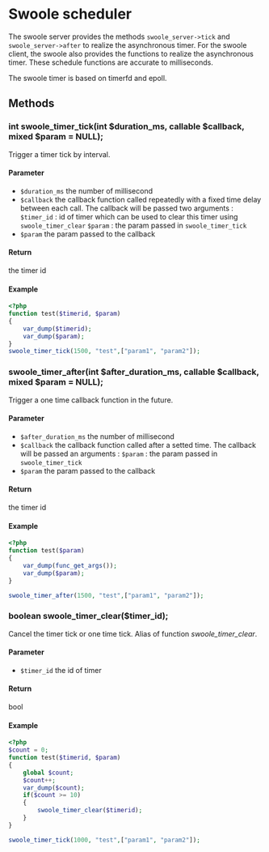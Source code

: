 # Swoole scheduler

The swoole server provides the methods `swoole_server->tick` and `swoole_server->after` to realize the asynchronous timer. For the swoole client, the swoole also provides the functions to realize the asynchronous timer. These schedule functions are accurate to milliseconds.

The swoole timer is based on timerfd and epoll.

## Methods

### int swoole_timer_tick(int $duration_ms, callable $callback, mixed $param = NULL);

Trigger a timer tick by interval.

#### Parameter

* `$duration_ms`	the number of millisecond
* `$callback`       the callback function called repeatedly with a fixed time delay between each call. The callback will be passed two arguments : 
                        `$timer_id` : id of timer which can be used to clear this timer using `swoole_timer_clear`
                        `$param` : the param passed in `swoole_timer_tick` 
* `$param`          the param passed to the callback

#### Return

the timer id

#### Example

``` php
<?php
function test($timerid, $param)
{
    var_dump($timerid);
    var_dump($param);
}
swoole_timer_tick(1500, "test",["param1", "param2"]);
```

### swoole_timer_after(int $after_duration_ms, callable $callback, mixed $param = NULL);

Trigger a one time callback function in the future.

#### Parameter

* `$after_duration_ms`	the number of millisecond
* `$callback`           the callback function called after a setted time. The callback will be passed an arguments : 
                        `$param` : the param passed in `swoole_timer_tick` 
* `$param`          the param passed to the callback

#### Return

the timer id

#### Example

``` php
<?php
function test($param)
{
    var_dump(func_get_args());
    var_dump($param);
}

swoole_timer_after(1500, "test",["param1", "param2"]);
```

### boolean swoole_timer_clear($timer_id);

Cancel the timer tick or one time tick. Alias of function *swoole_timer_clear*.

#### Parameter

* `$timer_id`	the id of timer

#### Return

bool

#### Example

``` php
<?php
$count = 0;
function test($timerid, $param)
{
    global $count;
    $count++;
    var_dump($count);
    if($count >= 10)
    {
        swoole_timer_clear($timerid);
    }
}

swoole_timer_tick(1000, "test",["param1", "param2"]);
```
